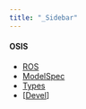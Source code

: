 ```yaml
---
title: "_Sidebar"
---
```

#### OSIS

* [ROS](/documentation/ROs)
* [ModelSpec](/documentation/Devel/OSIS/ModelSpec)
* [Types](Types)
* [[Devel](/documentation/Devel/Devel)]
